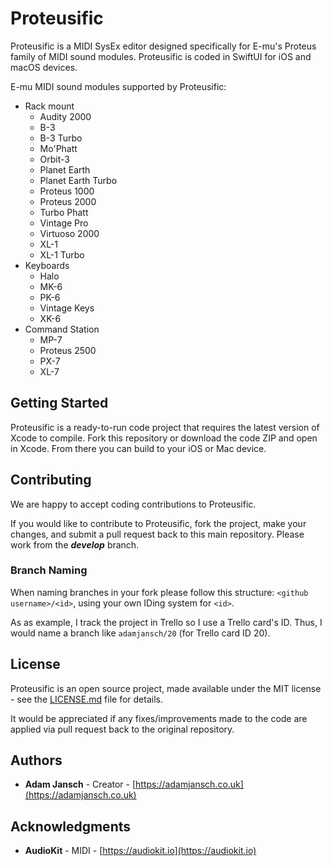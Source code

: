 # Proteusific

Proteusific is a MIDI SysEx editor designed specifically for E-mu's Proteus family of MIDI sound modules. Proteusific is coded in SwiftUI for iOS and macOS devices.

E-mu MIDI sound modules supported by Proteusific:

* Rack mount
	* Audity 2000
	* B-3
	* B-3 Turbo
	* Mo'Phatt
	* Orbit-3
	* Planet Earth
	* Planet Earth Turbo
	* Proteus 1000
	* Proteus 2000
	* Turbo Phatt
	* Vintage Pro
	* Virtuoso 2000
	* XL-1
	* XL-1 Turbo
* Keyboards
	* Halo
	* MK-6
	* PK-6
	* Vintage Keys
	* XK-6
* Command Station
	* MP-7
	* Proteus 2500
	* PX-7
	* XL-7

## Getting Started

Proteusific is a ready-to-run code project that requires the latest version of Xcode to compile. Fork this repository or download the code ZIP and open in Xcode. From there you can build to your iOS or Mac device. 

## Contributing

We are happy to accept coding contributions to Proteusific.

If you would like to contribute to Proteusific, fork the project, make your changes, and submit a pull request back to this main repository. Please work from the ***develop*** branch.

### Branch Naming

When naming branches in your fork please follow this structure: `<github username>/<id>`, using your own IDing system for `<id>`.

As as example, I track the project in Trello so I use a Trello card's ID. Thus, I would name a branch like `adamjansch/20` (for Trello card ID 20).

## License

Proteusific is an open source project, made available under the MIT license  - see the [LICENSE.md](LICENSE.md) file for details.

It would be appreciated if any fixes/improvements made to the code are applied via pull request back to the original repository.

## Authors

* **Adam Jansch** - Creator - [https://adamjansch.co.uk](https://adamjansch.co.uk)

## Acknowledgments

* **AudioKit** - MIDI - [https://audiokit.io](https://audiokit.io)